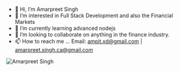 - 👋 Hi, I’m Amarpreet Singh
- 👀 I’m interested in Full Stack Development and also the Financial Markets
- 🌱 I’m currently learning advanced nodejs
- 💞️ I’m looking to collaborate on anything in the finance industry.
- 📫 How to reach me ...
Email: ampit.xd@gmail.com | amarpreet.singh.ca@gmail.com

<!---
Ampit/Ampit is a ✨ special ✨ repository because its `README.md` (this file) appears on your GitHub profile.
You can click the Preview link to take a look at your changes.
--->



![Amarpreet Singh](https://github-readme-stats.vercel.app/api?username=ampit&show_icons=true)
